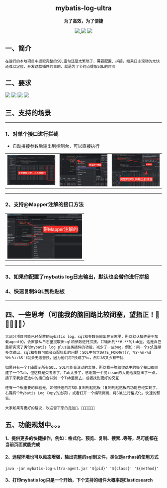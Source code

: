 <h2 align="center">mybatis-log-ultra</h2>

<p align="center">
	<strong>为了高效，为了便捷</strong>
</p>

<p align="center">
    <a href="http://www.apache.org/licenses/LICENSE-2.0.html" target="_blank">
        <img src="http://img.shields.io/:license-apache-brightgreen.svg" >
    </a>
    <a>
        <img src="https://img.shields.io/badge/JDK-1.8+-green.svg" >
    </a>
    <a>
        <img src="https://img.shields.io/badge/IDEA-2023.0+-green.svg" >
    </a>
</p>

## 一、简介

`在运行的本地项目中提取完整的SQL语句还是太繁琐了，需要配置、拼接，如果日志滚动的太快还难以定位，开发这款插件的目的，就是为了节约点提取SQL的时间`

## 二、要求

<p>
    <a>
        <img src="https://img.shields.io/badge/JDK-1.8+-green.svg" >
    </a>
    <a>
        <img src="https://img.shields.io/badge/IDEA-2023.0+-green.svg" >
    </a>
    <a>
        <img src="https://img.shields.io/badge/Mybatis-必选-green.svg" >
    </a>
    <a>
        <img src="https://img.shields.io/badge/Spring-非必选-green.svg" >
    </a>
</p>

## 三、支持的场景

---

### 1、对单个接口进行拦截

- 自动拼接参数后输出到控制台，可以直接执行

<table>
    <tr>
        <td><img src="./picture/参数拼接完整，可直接执行.png" alt="参数拼接完整" width="240"></td>
        <td><img src="./picture/增强这个接口.png" alt="增强这个接口" width="240"></td>
        <td><img src="./picture/完整的SQL输出.png" alt="完整的SQL输出" width="240"></td>
    </tr>
</table>

---

### 2、支持@Mapper注解的接口方法

<table>
    <tr>
        <td><img src="./picture/带mapper注解的.jpg" width="240" alt=""></td>
    </tr>
</table>

---

### 3、如果你配置了mybatis log日志输出，默认也会替你进行拼接

### 4、快速复制SQL到粘贴板

---

## 四、一些思考（可能我的脑回路比较闭塞，望指正！🙏🙏🙏🙏🙏）

`大部分项目可能已经配置的mybatis log，sql和参数会输出在日志里，所以默认插件是不加载agent的，会直接从日志里提取出sql和参数进行拼接，并输出到**#.**的tab里，这是自己重新实现了类似mybatis log plus这类插件的功能，减少了一些bug，例如：同一个sql连续多次输出，sql和参数可能会匹配错乱的问题；SQL中包含DATE_FORMAT(?,'%Y-%m-%d %H:%i:%S')就会无法替换，因为他们将?换成了%s，然后%S又会有干扰`

`如果只有一个Tab展示所有SQL，SQL可能会滚动的太快，所以我干脆给你选中的每个接口都创建了一个Tab，但这样是欠考虑了，Tab太多了，感谢第一个提issue的大佬给我指出了一点，接下来我会把选中的接口合并到一个Tab里面去，或者找到更好的交互`

`还有一个很重要的体验是，如何快速的将SQL复制到粘贴板（复制到粘贴板的功能已经实现了，右键有个Mybatis Log Copy的选项），或者打开一个编辑页面，将SQL进行格式化，快速的预览。`

`大家如果有更好的建议，欢迎留下您的足迹🦶，👏👏👏👏👏👏`

## 五、功能规划中。。。

#### 1、提供更多的快捷操作，例如：格式化、预览、复制、搜索..等等，尽可能都在当前页面就能完成

#### 2、远程环境也可以动态增强，输出完整的sql到文件，类似是arthas的使用方式

```shell
java -jar mybatis-log-ultra-agent.jar '${pid}' '${class}' '${method}'
```

#### 3、打印mybatis log只是一个开始，下个支持的组件大概率是Elasticsearch

